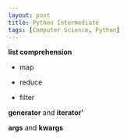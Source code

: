 ```yaml
---
layout: post
title: Python Intermediate
tags: [Computer Science, Python]
---
```


**list comprehension**

- map

- reduce

- filter



**generator** and **iterator'**



**args** and **kwargs**
